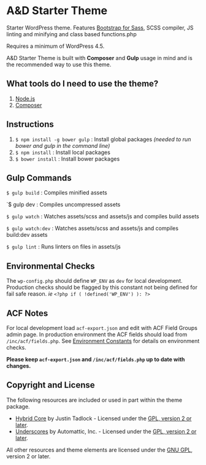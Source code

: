 # A&D Starter Theme
Starter WordPress theme. Features [Bootstrap for Sass](https://github.com/twbs/bootstrap-sass), SCSS compiler, JS linting and minifying and class based functions.php

Requires a minimum of WordPress 4.5.

A&D Starter Theme is built with **Composer** and **Gulp** usage in mind and is the recommended way to use this theme.

## What tools do I need to use the theme?
1. [Node.js](https://github.com/ackmann-dickenson/ad-wp-starter-theme/wiki/Install-Node.js)
2. [Composer](https://getcomposer.org/doc/00-intro.md#globally)

## Instructions
1. `$ npm install -g bower gulp` : Install global packages _(needed to run bower and gulp in the command line)_
2. `$ npm install` : Install local packages
3. `$ bower install` :  Install bower packages

## Gulp Commands
`$ gulp build` : Compiles minified assets

`$ gulp dev : Compiles uncompressed assets

`$ gulp watch` : Watches assets/scss and assets/js and compiles build assets

`$ gulp watch:dev` : Watches assets/scss and assets/js and compiles build:dev assets

`$ gulp lint` : Runs linters on files in assets/js

## Environmental Checks
The `wp-config.php` should define `WP_ENV` as `dev` for local development. Production checks should be flagged by this constant not being defined for fail safe reason. *ie* `<?php if ( !defined('WP_ENV') ): ?>`

## ACF Notes

For local development load `acf-export.json` and edit with ACF Field Groups admin page. In production environment the ACF fields should load from `/inc/acf/fields.php`. See [Environment Constants](https://github.com/ackmann-dickenson/ad-wp-starter-theme#environmental-checks) for details on environment checks.

**Please keep `acf-export.json` and `/inc/acf/fields.php` up to date with changes.**

## Copyright and License
The following resources are included or used in part within the theme package.

* [Hybrid Core](http://themehybrid.com/) by Justin Tadlock - Licensed under the [GPL, version 2 or later](http://www.gnu.org/licenses/old-licenses/gpl-2.0.html).
* [Underscores](http://underscores.me/) by Automattic, Inc. - Licensed under the [GPL, version 2 or later](http://www.gnu.org/licenses/old-licenses/gpl-2.0.html).

All other resources and theme elements are licensed under the [GNU GPL](http://www.gnu.org/licenses/old-licenses/gpl-2.0.html), version 2 or later.